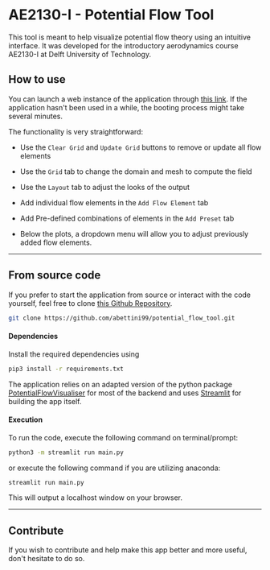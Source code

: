 # AE2130-I - Potential Flow Tool

This tool is meant to help visualize potential flow theory using an intuitive interface. It was developed for the introductory aerodynamics course AE2130-I at Delft University of Technology.


## How to use
You can launch a web instance of the application through [this link](https://ae2130i-potential-flow-tool.streamlit.app/). If the application hasn't been used in a while, the booting process might take several minutes.

The functionality is very straightforward:
* Use the `Clear Grid` and `Update Grid` buttons to remove or update all flow elements
* Use the `Grid` tab to change the domain and mesh to compute the field
* Use the `Layout` tab to adjust the looks of the output
* Add individual flow elements in the `Add Flow Element` tab
* Add Pre-defined combinations of elements in the `Add Preset` tab

* Below the plots, a dropdown menu will allow you to adjust previously added flow elements.

---
## From source code
If you prefer to start the application from source or interact with the code yourself, feel free to clone [this Github Repository](https://github.com/abettini99/potential_flow_tool).  

```bash
git clone https://github.com/abettini99/potential_flow_tool.git
```




#### Dependencies
Install the required dependencies using

```bash
pip3 install -r requirements.txt
```
The application relies on an adapted version of the python package [PotentialFlowVisualiser](https://pypi.org/project/PotentialFlowVisualizer/) for most of the backend and uses [Streamlit](https://streamlit.io/) for building the app itself.

#### Execution

To run the code, execute the following command on terminal/prompt:

```bash
python3 -m streamlit run main.py
```

or execute the following command if you are utilizing anaconda:

```bash
streamlit run main.py
```

This will output a localhost window on your browser.


---

## Contribute

If you wish to contribute and help make this app better and more useful, don't hesitate to do so.
